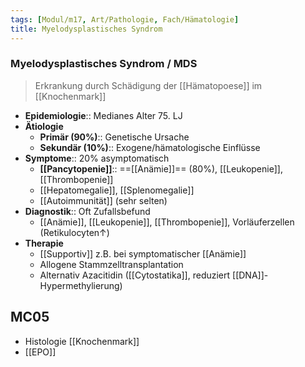 ```yaml
---
tags: [Modul/m17, Art/Pathologie, Fach/Hämatologie]
title: Myelodysplastisches Syndrom
---
```

### Myelodysplastisches Syndrom / MDS
> Erkrankung durch Schädigung der [[Hämatopoese]] im [[Knochenmark]]
- **Epidemiologie**:: Medianes Alter 75. LJ
- **Ätiologie**
	- **Primär (90%)**:: Genetische Ursache
	- **Sekundär (10%)**:: Exogene/hämatologische Einflüsse
- **Symptome**:: 20% asymptomatisch
	- **[[Pancytopenie]]**:: ==[[Anämie]]== (80%), [[Leukopenie]], [[Thrombopenie]]
	- [[Hepatomegalie]], [[Splenomegalie]]
	- [[Autoimmunität]] (sehr selten)
- **Diagnostik**:: Oft Zufallsbefund
	- [[Anämie]], [[Leukopenie]], [[Thrombopenie]], Vorläuferzellen (Retikulocyten↑)
- **Therapie**
	- [[Supportiv]] z.B. bei symptomatischer [[Anämie]]
	- Allogene Stammzelltransplantation
	- Alternativ Azacitidin ([[Cytostatika]], reduziert [[DNA]]-Hypermethylierung)

## MC05
- Histologie [[Knochenmark]]
- [[EPO]]